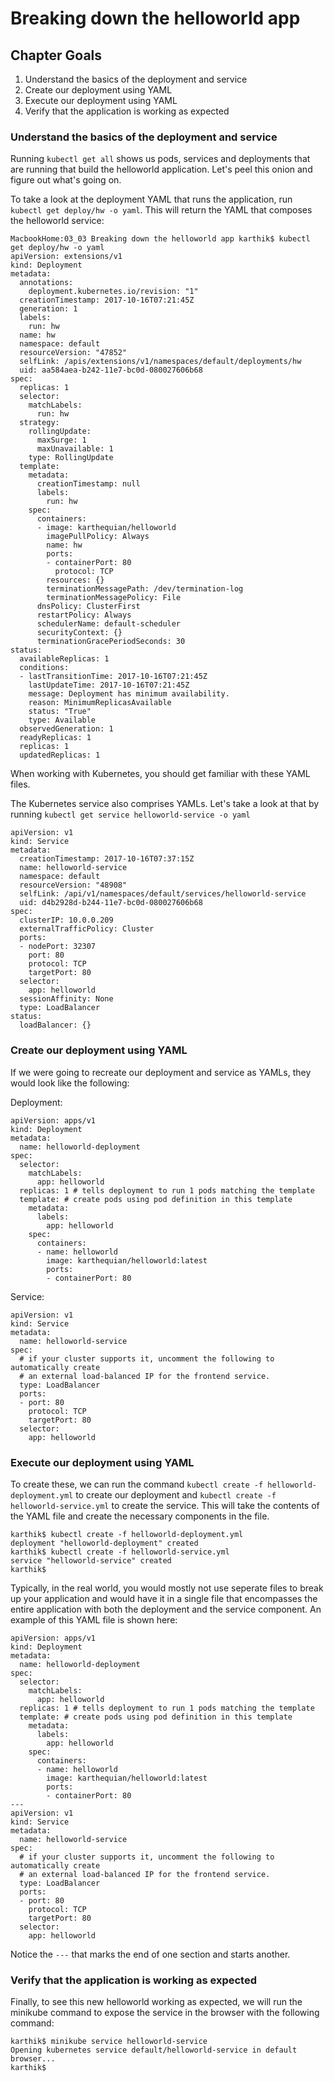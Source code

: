 # Breaking down the helloworld app

## Chapter Goals
1. Understand the basics of the deployment and service
2. Create our deployment using YAML
3. Execute our deployment using YAML
3. Verify that the application is working as expected

### Understand the basics of the deployment and service

Running `kubectl get all` shows us pods, services and deployments that are running that build the helloworld application. Let's peel this onion and figure out what's going on.

To take a look at the deployment YAML that runs the application, run `kubectl get deploy/hw -o yaml`. This will return the YAML that composes the helloworld service:

```
MacbookHome:03_03 Breaking down the helloworld app karthik$ kubectl get deploy/hw -o yaml
apiVersion: extensions/v1
kind: Deployment
metadata:
  annotations:
    deployment.kubernetes.io/revision: "1"
  creationTimestamp: 2017-10-16T07:21:45Z
  generation: 1
  labels:
    run: hw
  name: hw
  namespace: default
  resourceVersion: "47852"
  selfLink: /apis/extensions/v1/namespaces/default/deployments/hw
  uid: aa584aea-b242-11e7-bc0d-080027606b68
spec:
  replicas: 1
  selector:
    matchLabels:
      run: hw
  strategy:
    rollingUpdate:
      maxSurge: 1
      maxUnavailable: 1
    type: RollingUpdate
  template:
    metadata:
      creationTimestamp: null
      labels:
        run: hw
    spec:
      containers:
      - image: karthequian/helloworld
        imagePullPolicy: Always
        name: hw
        ports:
        - containerPort: 80
          protocol: TCP
        resources: {}
        terminationMessagePath: /dev/termination-log
        terminationMessagePolicy: File
      dnsPolicy: ClusterFirst
      restartPolicy: Always
      schedulerName: default-scheduler
      securityContext: {}
      terminationGracePeriodSeconds: 30
status:
  availableReplicas: 1
  conditions:
  - lastTransitionTime: 2017-10-16T07:21:45Z
    lastUpdateTime: 2017-10-16T07:21:45Z
    message: Deployment has minimum availability.
    reason: MinimumReplicasAvailable
    status: "True"
    type: Available
  observedGeneration: 1
  readyReplicas: 1
  replicas: 1
  updatedReplicas: 1
```

When working with Kubernetes, you should get familiar with these YAML files.

The Kubernetes service also comprises YAMLs. Let's take a look at that by running `kubectl get service helloworld-service -o yaml`

```
apiVersion: v1
kind: Service
metadata:
  creationTimestamp: 2017-10-16T07:37:15Z
  name: helloworld-service
  namespace: default
  resourceVersion: "48908"
  selfLink: /api/v1/namespaces/default/services/helloworld-service
  uid: d4b2928d-b244-11e7-bc0d-080027606b68
spec:
  clusterIP: 10.0.0.209
  externalTrafficPolicy: Cluster
  ports:
  - nodePort: 32307
    port: 80
    protocol: TCP
    targetPort: 80
  selector:
    app: helloworld
  sessionAffinity: None
  type: LoadBalancer
status:
  loadBalancer: {}
```


### Create our deployment using YAML

If we were going to recreate our deployment and service as YAMLs, they would look like the following:

Deployment:
```
apiVersion: apps/v1
kind: Deployment
metadata:
  name: helloworld-deployment
spec:
  selector:
    matchLabels:
      app: helloworld
  replicas: 1 # tells deployment to run 1 pods matching the template
  template: # create pods using pod definition in this template
    metadata:
      labels:
        app: helloworld
    spec:
      containers:
      - name: helloworld
        image: karthequian/helloworld:latest
        ports:
        - containerPort: 80
```

Service:
```
apiVersion: v1
kind: Service
metadata:
  name: helloworld-service
spec:
  # if your cluster supports it, uncomment the following to automatically create
  # an external load-balanced IP for the frontend service.
  type: LoadBalancer
  ports:
  - port: 80
    protocol: TCP
    targetPort: 80
  selector:
    app: helloworld
```


### Execute our deployment using YAML

To create these, we can run the command `kubectl create -f helloworld-deployment.yml` to create our deployment and `kubectl create -f helloworld-service.yml` to create the service. This will take the contents of the YAML file and create the necessary components in the file.

```
karthik$ kubectl create -f helloworld-deployment.yml
deployment "helloworld-deployment" created
karthik$ kubectl create -f helloworld-service.yml
service "helloworld-service" created
karthik$

```

Typically, in the real world, you would mostly not use seperate files to break up your application and would have it in a single file that encompasses the entire application with both the deployment and the service component. An example of this YAML file is shown here:

```
apiVersion: apps/v1
kind: Deployment
metadata:
  name: helloworld-deployment
spec:
  selector:
    matchLabels:
      app: helloworld
  replicas: 1 # tells deployment to run 1 pods matching the template
  template: # create pods using pod definition in this template
    metadata:
      labels:
        app: helloworld
    spec:
      containers:
      - name: helloworld
        image: karthequian/helloworld:latest
        ports:
        - containerPort: 80
---
apiVersion: v1
kind: Service
metadata:
  name: helloworld-service
spec:
  # if your cluster supports it, uncomment the following to automatically create
  # an external load-balanced IP for the frontend service.
  type: LoadBalancer
  ports:
  - port: 80
    protocol: TCP
    targetPort: 80
  selector:
    app: helloworld
```

Notice the `---` that marks the end of one section and starts another.

### Verify that the application is working as expected
Finally, to see this new helloworld working as expected, we will run the minikube command to expose the service in the browser with the following command:

```
karthik$ minikube service helloworld-service
Opening kubernetes service default/helloworld-service in default browser...
karthik$
```


